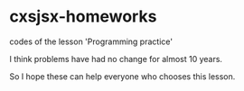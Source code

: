 # cxsjsx-homeworks
codes of the lesson 'Programming practice'

I think problems have had no change for almost 10 years.

So I hope these can help everyone who chooses this lesson. 